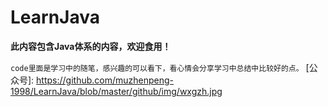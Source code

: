 # **LearnJava**

**此内容包含Java体系的内容，欢迎食用！**

`code里面是学习中的随笔，感兴趣的可以看下，看心情会分享学习中总结中比较好的点。`
[公众号]: https://github.com/muzhenpeng-1998/LearnJava/blob/master/github/img/wxgzh.jpg
